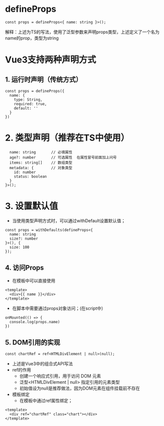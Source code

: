 # defineProps
```
const props = defineProps<{ name: string }>();
```
解释：上述为TS的写法，使用了泛型参数来声明props类型，上述定义了一个名为name的prop，类型为string

# Vue3支持两种声明方式
## 1. 运行时声明（传统方式）
```
const props = defineProps({
  name: {
    type: String,
    required: true,
    default: ''
  }
})
```
# 2. 类型声明（推荐在TS中使用）
```const props = defineProps<{
  name: string       // 必填属性
  age?: number       // 可选属性  在属性冒号前面加上问号
  items: string[]    // 数组类型
  metadata: {        // 对象类型
    id: number
    status: boolean
  }
}>();
```
# 3. 设置默认值
- 当使用类型声明方式时，可以通过withDefault设置默认值；
```
const props = withDefaults(defineProps<{
  name: string
  size?: number
}>(), {
  size: 100
});
```
## 4. 访问Props
- 在模板中可以直接使用
```
<template>
  <div>{{ name }}</div>
</template>
```
- 在脚本中需要通过props对象访问；(在script中）
```
onMounted(() => {
  console.log(props.name)
})
```
## 5. DOM引用的实现
```
const chartRef = ref<HTMLDivElement | null>(null);
```
- 上述是Vue3中的组合式API写法
- ref的作用
  - 创建一个响应式引用，用于访问 DOM 元素
  - 泛型<HTMLDivElement | null> 指定引用的元素类型
  - 初始值设为null是推荐做法，因为DOM元素在组件挂载前不存在
- 模板绑定
  - 在模板中通过ref属性绑定；
```
<template>
  <div ref="chartRef" class="chart"></div>
</template>
```
